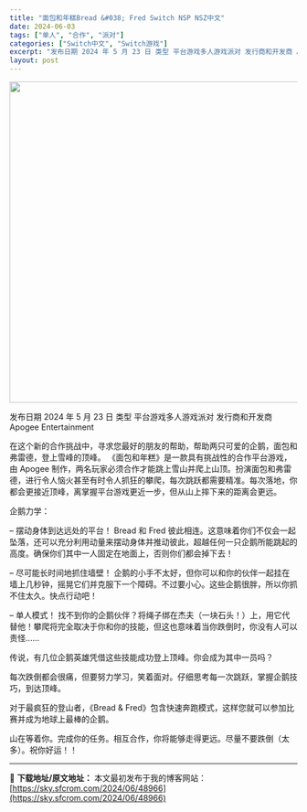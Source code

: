 ```yaml
---
title: "面包和年糕Bread &#038; Fred Switch NSP NSZ中文"
date: 2024-06-03
tags: ["单人", "合作", "派对"]
categories: ["Switch中文", "Switch游戏"]
excerpt: "发布日期 2024 年 5 月 23 日 类型 平台游戏多人游戏派对 发行商和开发商 Apogee Entertainment 在这个新的合作挑战中，寻求您最好的朋友的帮助，帮助两只可爱的企鹅，面包和弗雷德，登上雪峰的顶峰。 《面包和年糕》是一款具有挑战性的合作平台游戏，由 Apogee 制作，两名&hellip;"
layout: post
---
```


<img class="aligncenter size-full wp-image-48955" src="https://sky.sfcrom.com/wp-content/uploads/2024/06/2024060300042158.webp" alt="" width="1000" height="562" />

发布日期 2024 年 5 月 23 日
类型 平台游戏多人游戏派对
发行商和开发商 Apogee Entertainment

在这个新的合作挑战中，寻求您最好的朋友的帮助，帮助两只可爱的企鹅，面包和弗雷德，登上雪峰的顶峰。
《面包和年糕》是一款具有挑战性的合作平台游戏，由 Apogee 制作，两名玩家必须合作才能跳上雪山并爬上山顶。扮演面包和弗雷德，进行令人恼火甚至有时令人抓狂的攀爬，每次跳跃都需要精准。每次落地，你都会更接近顶峰，离掌握平台游戏更近一步，但从山上摔下来的距离会更远。

企鹅力学：

– 摆动身体到达远处的平台！
Bread 和 Fred 彼此相连。这意味着你们不仅会一起坠落，还可以充分利用动量来摆动身体并推动彼此，超越任何一只企鹅所能跳起的高度。确保你们其中一人固定在地面上，否则你们都会掉下去！

– 尽可能长时间地抓住墙壁！
企鹅的小手不太好，但你可以和你的伙伴一起挂在墙上几秒钟，摇晃它们并克服下一个障碍。不过要小心。这些企鹅很胖，所以你抓不住太久。快点行动吧！

– 单人模式！
找不到你的企鹅伙伴？将绳子绑在杰夫（一块石头！）上，用它代替他！攀爬将完全取决于你和你的技能，但这也意味着当你跌倒时，你没有人可以责怪……

传说，有几位企鹅英雄凭借这些技能成功登上顶峰。你会成为其中一员吗？

每次跌倒都会很痛，但要努力学习，笑着面对。仔细思考每一次跳跃，掌握企鹅技巧，到达顶峰。

对于最疯狂的登山者，《Bread &amp; Fred》包含快速奔跑模式，这样您就可以参加比赛并成为地球上最棒的企鹅。

山在等着你。完成你的任务。相互合作，你将能够走得更远。尽量不要跌倒（太多）。祝你好运！！

---
📖 **下载地址/原文地址：** 本文最初发布于我的博客网站：[https://sky.sfcrom.com/2024/06/48966](https://sky.sfcrom.com/2024/06/48966)
